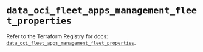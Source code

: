 # `data_oci_fleet_apps_management_fleet_properties`

Refer to the Terraform Registry for docs: [`data_oci_fleet_apps_management_fleet_properties`](https://registry.terraform.io/providers/oracle/oci/7.19.0/docs/data-sources/fleet_apps_management_fleet_properties).

